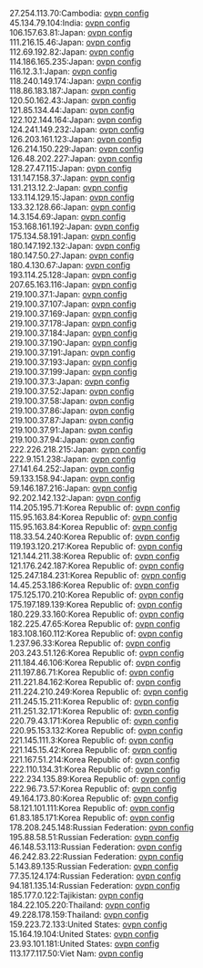 27.254.113.70:Cambodia: [ovpn config](vpn/27_254_113_70.ovpn)  
45.134.79.104:India: [ovpn config](vpn/45_134_79_104.ovpn)  
106.157.63.81:Japan: [ovpn config](vpn/106_157_63_81.ovpn)  
111.216.15.46:Japan: [ovpn config](vpn/111_216_15_46.ovpn)  
112.69.192.82:Japan: [ovpn config](vpn/112_69_192_82.ovpn)  
114.186.165.235:Japan: [ovpn config](vpn/114_186_165_235.ovpn)  
116.12.3.1:Japan: [ovpn config](vpn/116_12_3_1.ovpn)  
118.240.149.174:Japan: [ovpn config](vpn/118_240_149_174.ovpn)  
118.86.183.187:Japan: [ovpn config](vpn/118_86_183_187.ovpn)  
120.50.162.43:Japan: [ovpn config](vpn/120_50_162_43.ovpn)  
121.85.134.44:Japan: [ovpn config](vpn/121_85_134_44.ovpn)  
122.102.144.164:Japan: [ovpn config](vpn/122_102_144_164.ovpn)  
124.241.149.232:Japan: [ovpn config](vpn/124_241_149_232.ovpn)  
126.203.161.123:Japan: [ovpn config](vpn/126_203_161_123.ovpn)  
126.214.150.229:Japan: [ovpn config](vpn/126_214_150_229.ovpn)  
126.48.202.227:Japan: [ovpn config](vpn/126_48_202_227.ovpn)  
128.27.47.115:Japan: [ovpn config](vpn/128_27_47_115.ovpn)  
131.147.158.37:Japan: [ovpn config](vpn/131_147_158_37.ovpn)  
131.213.12.2:Japan: [ovpn config](vpn/131_213_12_2.ovpn)  
133.114.129.15:Japan: [ovpn config](vpn/133_114_129_15.ovpn)  
133.32.128.66:Japan: [ovpn config](vpn/133_32_128_66.ovpn)  
14.3.154.69:Japan: [ovpn config](vpn/14_3_154_69.ovpn)  
153.168.161.192:Japan: [ovpn config](vpn/153_168_161_192.ovpn)  
175.134.58.191:Japan: [ovpn config](vpn/175_134_58_191.ovpn)  
180.147.192.132:Japan: [ovpn config](vpn/180_147_192_132.ovpn)  
180.147.50.27:Japan: [ovpn config](vpn/180_147_50_27.ovpn)  
180.4.130.67:Japan: [ovpn config](vpn/180_4_130_67.ovpn)  
193.114.25.128:Japan: [ovpn config](vpn/193_114_25_128.ovpn)  
207.65.163.116:Japan: [ovpn config](vpn/207_65_163_116.ovpn)  
219.100.37.1:Japan: [ovpn config](vpn/219_100_37_1.ovpn)  
219.100.37.107:Japan: [ovpn config](vpn/219_100_37_107.ovpn)  
219.100.37.169:Japan: [ovpn config](vpn/219_100_37_169.ovpn)  
219.100.37.178:Japan: [ovpn config](vpn/219_100_37_178.ovpn)  
219.100.37.184:Japan: [ovpn config](vpn/219_100_37_184.ovpn)  
219.100.37.190:Japan: [ovpn config](vpn/219_100_37_190.ovpn)  
219.100.37.191:Japan: [ovpn config](vpn/219_100_37_191.ovpn)  
219.100.37.193:Japan: [ovpn config](vpn/219_100_37_193.ovpn)  
219.100.37.199:Japan: [ovpn config](vpn/219_100_37_199.ovpn)  
219.100.37.3:Japan: [ovpn config](vpn/219_100_37_3.ovpn)  
219.100.37.52:Japan: [ovpn config](vpn/219_100_37_52.ovpn)  
219.100.37.58:Japan: [ovpn config](vpn/219_100_37_58.ovpn)  
219.100.37.86:Japan: [ovpn config](vpn/219_100_37_86.ovpn)  
219.100.37.87:Japan: [ovpn config](vpn/219_100_37_87.ovpn)  
219.100.37.91:Japan: [ovpn config](vpn/219_100_37_91.ovpn)  
219.100.37.94:Japan: [ovpn config](vpn/219_100_37_94.ovpn)  
222.226.218.215:Japan: [ovpn config](vpn/222_226_218_215.ovpn)  
222.9.151.238:Japan: [ovpn config](vpn/222_9_151_238.ovpn)  
27.141.64.252:Japan: [ovpn config](vpn/27_141_64_252.ovpn)  
59.133.158.94:Japan: [ovpn config](vpn/59_133_158_94.ovpn)  
59.146.187.216:Japan: [ovpn config](vpn/59_146_187_216.ovpn)  
92.202.142.132:Japan: [ovpn config](vpn/92_202_142_132.ovpn)  
114.205.195.71:Korea Republic of: [ovpn config](vpn/114_205_195_71.ovpn)  
115.95.163.84:Korea Republic of: [ovpn config](vpn/115_95_163_84.ovpn)  
115.95.163.84:Korea Republic of: [ovpn config](vpn/115_95_163_84.ovpn)  
118.33.54.240:Korea Republic of: [ovpn config](vpn/118_33_54_240.ovpn)  
119.193.120.217:Korea Republic of: [ovpn config](vpn/119_193_120_217.ovpn)  
121.144.211.38:Korea Republic of: [ovpn config](vpn/121_144_211_38.ovpn)  
121.176.242.187:Korea Republic of: [ovpn config](vpn/121_176_242_187.ovpn)  
125.247.184.231:Korea Republic of: [ovpn config](vpn/125_247_184_231.ovpn)  
14.45.253.186:Korea Republic of: [ovpn config](vpn/14_45_253_186.ovpn)  
175.125.170.210:Korea Republic of: [ovpn config](vpn/175_125_170_210.ovpn)  
175.197.189.139:Korea Republic of: [ovpn config](vpn/175_197_189_139.ovpn)  
180.229.33.160:Korea Republic of: [ovpn config](vpn/180_229_33_160.ovpn)  
182.225.47.65:Korea Republic of: [ovpn config](vpn/182_225_47_65.ovpn)  
183.108.160.112:Korea Republic of: [ovpn config](vpn/183_108_160_112.ovpn)  
1.237.96.33:Korea Republic of: [ovpn config](vpn/1_237_96_33.ovpn)  
203.243.51.126:Korea Republic of: [ovpn config](vpn/203_243_51_126.ovpn)  
211.184.46.106:Korea Republic of: [ovpn config](vpn/211_184_46_106.ovpn)  
211.197.86.71:Korea Republic of: [ovpn config](vpn/211_197_86_71.ovpn)  
211.221.84.162:Korea Republic of: [ovpn config](vpn/211_221_84_162.ovpn)  
211.224.210.249:Korea Republic of: [ovpn config](vpn/211_224_210_249.ovpn)  
211.245.15.211:Korea Republic of: [ovpn config](vpn/211_245_15_211.ovpn)  
211.251.32.171:Korea Republic of: [ovpn config](vpn/211_251_32_171.ovpn)  
220.79.43.171:Korea Republic of: [ovpn config](vpn/220_79_43_171.ovpn)  
220.95.153.132:Korea Republic of: [ovpn config](vpn/220_95_153_132.ovpn)  
221.145.111.3:Korea Republic of: [ovpn config](vpn/221_145_111_3.ovpn)  
221.145.15.42:Korea Republic of: [ovpn config](vpn/221_145_15_42.ovpn)  
221.167.51.214:Korea Republic of: [ovpn config](vpn/221_167_51_214.ovpn)  
222.110.134.31:Korea Republic of: [ovpn config](vpn/222_110_134_31.ovpn)  
222.234.135.89:Korea Republic of: [ovpn config](vpn/222_234_135_89.ovpn)  
222.96.73.57:Korea Republic of: [ovpn config](vpn/222_96_73_57.ovpn)  
49.164.173.80:Korea Republic of: [ovpn config](vpn/49_164_173_80.ovpn)  
58.121.101.111:Korea Republic of: [ovpn config](vpn/58_121_101_111.ovpn)  
61.83.185.171:Korea Republic of: [ovpn config](vpn/61_83_185_171.ovpn)  
178.208.245.148:Russian Federation: [ovpn config](vpn/178_208_245_148.ovpn)  
195.88.58.51:Russian Federation: [ovpn config](vpn/195_88_58_51.ovpn)  
46.148.53.113:Russian Federation: [ovpn config](vpn/46_148_53_113.ovpn)  
46.242.83.22:Russian Federation: [ovpn config](vpn/46_242_83_22.ovpn)  
5.143.89.135:Russian Federation: [ovpn config](vpn/5_143_89_135.ovpn)  
77.35.124.174:Russian Federation: [ovpn config](vpn/77_35_124_174.ovpn)  
94.181.135.14:Russian Federation: [ovpn config](vpn/94_181_135_14.ovpn)  
185.177.0.122:Tajikistan: [ovpn config](vpn/185_177_0_122.ovpn)  
184.22.105.220:Thailand: [ovpn config](vpn/184_22_105_220.ovpn)  
49.228.178.159:Thailand: [ovpn config](vpn/49_228_178_159.ovpn)  
159.223.72.133:United States: [ovpn config](vpn/159_223_72_133.ovpn)  
15.164.19.104:United States: [ovpn config](vpn/15_164_19_104.ovpn)  
23.93.101.181:United States: [ovpn config](vpn/23_93_101_181.ovpn)  
113.177.117.50:Viet Nam: [ovpn config](vpn/113_177_117_50.ovpn)  
